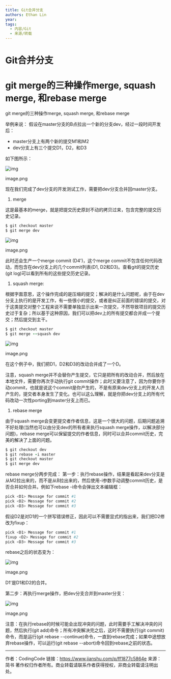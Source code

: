 ```yaml
---
title: Git合并分支
authors: Ethan Lin
year:
tags:
  - 内容/Git 
  - 来源/转载 
---
```



# Git合并分支






# git merge的三种操作merge, squash merge, 和rebase merge





git merge的三种操作merge, squash merge, 和rebase merge

举例来说：
假设在master分支的B点拉出一个新的分支dev，经过一段时间开发后：

- master分支上有两个新的提交M1和M2
- dev分支上有三个提交D1，D2，和D3

如下图所示：

![img](https:////upload-images.jianshu.io/upload_images/6035627-cc0a26ddd001d80d.png?imageMogr2/auto-orient/strip|imageView2/2/w/704)

image.png

现在我们完成了dev分支的开发测试工作，需要把dev分支合并回master分支。

1. merge

这是最基本的merge，就是把提交历史原封不动的拷贝过来，包含完整的提交历史记录。



```ruby
$ git checkout master
$ git merge dev
```

![img](https:////upload-images.jianshu.io/upload_images/6035627-97f36fc78c9a99f6.png?imageMogr2/auto-orient/strip|imageView2/2/w/1099)

image.png

此时还会生产一个merge commit (D4')，这个merge commit不包含任何代码改动，而包含在dev分支上的几个commit列表(D1, D2和D3)。查看git的提交历史(git log)可以看到所有的这些提交历史记录。

1. squash merge:

根据字面意思，这个操作完成的是压缩的提交；解决的是什么问题呢，由于在dev分支上执行的是开发工作，有一些很小的提交，或者是纠正前面的错误的提交，对于这类提交对整个工程来说不需要单独显示出来一次提交，不然导致项目的提交历史过于复杂；所以基于这种原因，我们可以把dev上的所有提交都合并成一个提交；然后提交到主干。



```ruby
$ git checkout master
$ git merge --squash dev
```

![img](https:////upload-images.jianshu.io/upload_images/6035627-ce670a59578a3cdf.png?imageMogr2/auto-orient/strip|imageView2/2/w/724)

image.png

在这个例子中，我们把D1，D2和D3的改动合并成了一个D。

注意，squash merge并不会替你产生提交，它只是把所有的改动合并，然后放在本地文件，需要你再次手动执行git commit操作；此时又要注意了，因为你要你手动commit，也就是说这个commit是你产生的，不是有原来dev分支上的开发人员产生的，提交者本身发生了变化。也可以这么理解，就是你把dev分支上的所有代码改动一次性porting到master分支上而已。

1. rebase merge

由于squash merge会变更提交者作者信息，这是一个很大的问题，后期问题追溯不好处理(当然也可以由分支dev的所有者来执行squash merge操作，以解决部分问题)，rebase merge可以保留提交的作者信息，同时可以合并commit历史，完美的解决了上面的问题。



```ruby
$ git checkout dev
$ git rebase -i master
$ git checkout master
$ git merge dev
```

rebase merge分两步完成：
第一步：执行rebase操作，结果是看起来dev分支是从M2拉出来的，而不是从B拉出来的，然后使用-i参数手动调整commit历史，是否合并如何合并。例如下rebase -i命令会弹出文本编辑框：



```bash
pick <D1> Message for commit #1
pick <D2> Message for commit #2
pick <D3> Message for commit #3
```

假设D2是对D1的一个拼写错误修正，因此可以不需要显式的指出来，我们把D2修改为fixup：



```bash
pick <D1> Message for commit #1
fixup <D2> Message for commit #2
pick <D3> Message for commit #3
```

rebase之后的状态变为：



![img](https:////upload-images.jianshu.io/upload_images/6035627-fa1836ff4bfb6a27.png?imageMogr2/auto-orient/strip|imageView2/2/w/825)

image.png

D1'是D1和D2的合并。

第二步：再执行merge操作，把dev分支合并到master分支：



![img](https:////upload-images.jianshu.io/upload_images/6035627-59db55375cfa040f.png?imageMogr2/auto-orient/strip|imageView2/2/w/842)

image.png

注意：在执行rebase的时候可能会出现冲突的问题，此时需要手工解决冲突的问题，然后执行(git add)命令；所有冲突解决完之后，这时不需要执行(git commit)命令，而是运行(git rebase --continue)命令，一直到rebase完成；如果中途想放弃rebase操作，可以运行(git rebase --abort)命令回到rebase之前的状态。



---

作者：CodingCode
链接：https://www.jianshu.com/p/ff1877c5864e
来源：简书
著作权归作者所有。商业转载请联系作者获得授权，非商业转载请注明出处。
